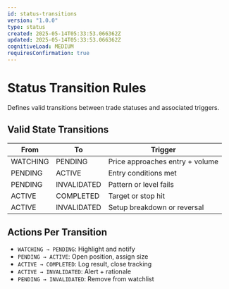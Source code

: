 ```yaml
---
id: status-transitions
version: "1.0.0"
type: status
created: 2025-05-14T05:33:53.066362Z
updated: 2025-05-14T05:33:53.066362Z
cognitiveLoad: MEDIUM
requiresConfirmation: true
---
```


# Status Transition Rules

Defines valid transitions between trade statuses and associated triggers.

## Valid State Transitions

| From        | To           | Trigger                          |
|-------------|--------------|----------------------------------|
| WATCHING    | PENDING      | Price approaches entry + volume |
| PENDING     | ACTIVE       | Entry conditions met            |
| PENDING     | INVALIDATED  | Pattern or level fails          |
| ACTIVE      | COMPLETED    | Target or stop hit              |
| ACTIVE      | INVALIDATED  | Setup breakdown or reversal     |

## Actions Per Transition

- `WATCHING → PENDING`: Highlight and notify
- `PENDING → ACTIVE`: Open position, assign size
- `ACTIVE → COMPLETED`: Log result, close tracking
- `ACTIVE → INVALIDATED`: Alert + rationale
- `PENDING → INVALIDATED`: Remove from watchlist
